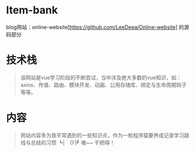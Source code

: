 # Item-bank
blog网站：online-website[https://github.com/LeeDeea/Online-website] 的源码部分
# 技术栈
> 该网站是vue学习阶段的不断尝试，当中涉及绝大多数的vue知识，如：axios、传值、路由、模块开发、动画、公用存储库、绑定与生命周期钩子等等。
# 内容
> 网站内容多为我平常遇到的一些知识点，作为一枚程序猿要养成记录学习路线与总结的习惯 ┗|｀O′|┛ 嗷~~ 干把得！
